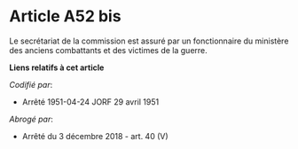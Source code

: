 # Article A52 bis

Le secrétariat de la commission est assuré par un fonctionnaire du ministère des anciens combattants et des victimes de la
guerre.

**Liens relatifs à cet article**

_Codifié par_:

  - Arrêté 1951-04-24 JORF 29 avril 1951

_Abrogé par_:

  - Arrêté du 3 décembre 2018 - art. 40 (V)
